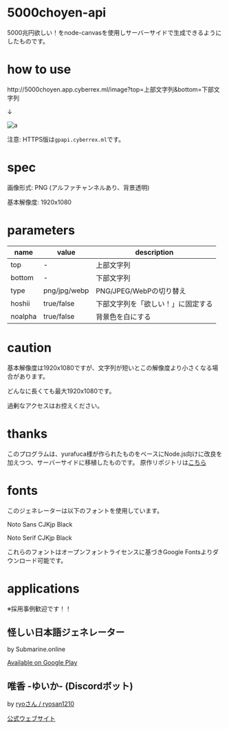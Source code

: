 ﻿# 5000choyen-api
5000兆円欲しい！をnode-canvasを使用しサーバーサイドで生成できるようにしたものです。

# how to use

http:\/\/5000choyen.app.cyberrex.ml/image?top=上部文字列&bottom=下部文字列

↓

![a](http://5000choyen.app.cyberrex.ml/image?top=上部文字列&bottom=下部文字列)

注意: HTTPS版は`gpapi.cyberrex.ml`です。

# spec
画像形式: PNG (アルファチャンネルあり、背景透明)

基本解像度: 1920x1080

# parameters

|name|value|description|
|----|----|----|
|top|-|上部文字列|
|bottom|-|下部文字列|
|type|png/jpg/webp|PNG/JPEG/WebPの切り替え|
|hoshii|true/false|下部文字列を「欲しい！」に固定する|
|noalpha|true/false|背景色を白にする|


# caution

基本解像度は1920x1080ですが、文字列が短いとこの解像度より小さくなる場合があります。

どんなに長くても最大1920x1080です。

過剰なアクセスはお控えください。

# thanks
このプログラムは、yurafuca様が作られたものをベースにNode.js向けに改良を加えつつ、サーバーサイドに移植したものです。
原作リポジトリは[こちら](https://github.com/yurafuca/5000choyen)

# fonts
このジェネレーターは以下のフォントを使用しています。

Noto Sans CJKjp Black

Noto Serif CJKjp Black

これらのフォントはオープンフォントライセンスに基づきGoogle Fontsよりダウンロード可能です。

# applications
※採用事例歓迎です！！

## 怪しい日本語ジェネレーター
by Submarine.online

[Available on Google Play](https://play.google.com/store/apps/details?id=com.shenyusoftware.correctjp)

## 唯香 -ゆいか- (Discordボット)
by [ryoさん / ryosan1210](https://twitter.com/ryosan1210_0625)

[公式ウェブサイト](https://yuika.ryosan1210.net/)
